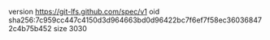 version https://git-lfs.github.com/spec/v1
oid sha256:7c959cc447c4150d3d964663bd0d96422bc7f6ef7f58ec360368472c4b75b452
size 3030
